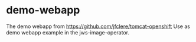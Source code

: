 # demo-webapp
The demo webapp from https://github.com/jfclere/tomcat-openshift
Use as demo webapp example in the jws-image-operator.
